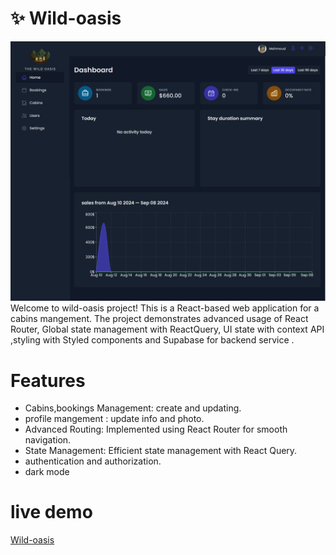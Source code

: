 # ✨ Wild-oasis
![Project Screenshot](./screenshot.png) <!-- Add a screenshot of the project -->
Welcome to wild-oasis project! This is a React-based web application for a cabins mangement. The project demonstrates advanced usage of React Router, Global state management with ReactQuery, UI state with context API ,styling with Styled components and Supabase for backend service .
# Features
- Cabins,bookings Management: create and updating.
- profile mangement : update info and photo.
- Advanced Routing: Implemented using React Router for smooth navigation.
- State Management: Efficient state management with React Query.
- authentication and authorization.
- dark mode 
# live demo 
[Wild-oasis](https://wild-oasis-mm.netlify.app)

